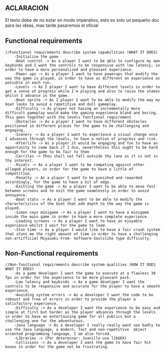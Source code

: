 ## ACLARACION
  El texto debe de no estar en modo imperativo, esto es solo un pequeño doc para las ideas, mas tarde pasaremos el oficial

## Functional requirements
	//Functional requirements describe system capabilities (WHAT IT DOES)
		-Initialize the game
		-Boat control -> As a player I want to be able to configure my own keybinds and I want the controls to be responsive with low latency, in order to have a more personalized and pleasant experience.
		-Power ups -> As a player I want to have powerups that modify the way the game is played, in order to have as different an experience as possible in each run.
		-Levels -> As I player I want to have different levels in order to get a sense of progress while I´m playing and also to raise the stakes whilst I advance in the game.
		-Boat sprite -> As I player I want to be able to modify the way my boat looks to avoid a repetitive and dull gameplay.
		-Difficulty -> As player not having an incrementally more difficult gameplay would make the gaming experience bland and boring. This goes together with the levels functional requirement
		-Obstacles -> As a player I want to have different obstacles positioned in different places for the game to be challenging and engaging.
		-Scenery -> As a player I want to experience a visual change once I advances through the levels, to have a notion of progress and risk.
		-Afterlife -> As a player it would be engaging and fun to have an opportunity to come back if I die, nevertheless this ought to be hard enough for the game to be fair to thee
		-Carriles -> Thou shall not fall outside thy lane as it is not in thy interest.
		-Rivals -> As a player I want to be competing against other alleged players, in order for the game to have a little of competition.
		-Penalty -> As a player I want to be punsihed and rewarded accordingly, for the game to have a bit of edge.
		-Exitting the game -> As a player I want to be able to move fast between screens and to exit the game seamlessly in order to avoid annoyance.
		-Boat stats -> As a player I want to be able to modify the characteristics of the boat that add depth to the way the game is played.
		-Simon says minigame -> As a player I want to have a minigame inside the main game in order to have a more complete experience.
		-Loading screens -> As a player I want to have an ejoyable experience whilst I wait for the game to load.
  		-Stun time -> As a player I would like to have a fair crash system that stuns me the right amount of time in order to have a challenging non-artifficial Miyazaki-From-	Software-Soulslike type difficulty.
## Non-Functional requirements
	//Non-functional requirements describe system qualities (HOW IT DOES WHAT IT DOES)
		-As a game developer I want the game to execute at a flawless 30 fps in order for the experience to be more pleasant park.
		-Low latency and keybinds -> As a game developer I want the controls to be responsive and accurate for the player to have a smooth experience.
		-Avoiding system errors -> As a developer I want the code to be roboust and free of errors in order to provide the player a satisfactory experience.
		-Difficulty -> As a developer I want the experience to be easy and simple at first but harder as the player advances through the levels in order to have an entertaining game for all publics but a challenging one for the adventurous.
		-Java language -> As a developer I really really want soo badly to use the Java language, a modern, fast and non-repetitive  object oriented programming language, I am also forced.
		-LIbraries -> (Por determinar: Juanillo usa libGDX)
 		-Collisions -> As a developer I want the game to have fair hit boxes in order for the game not be frustrating.
		
  		
